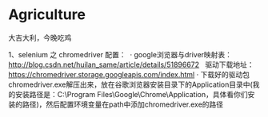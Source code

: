 # Agriculture
大吉大利，今晚吃鸡

1、selenium 之 chromedriver 配置：
  · google浏览器与driver映射表：http://blog.csdn.net/huilan_same/article/details/51896672 
    驱动下载地址：https://chromedriver.storage.googleapis.com/index.html 
  · 下载好的驱动包chromedriver.exe解压出来，放在谷歌浏览器安装目录下的Application目录中(我的安装路径是：C:\Program Files\Google\Chrome\Application，具体看你们安装的路径)，然后配置环境变量在path中添加chromedriver.exe的路径
